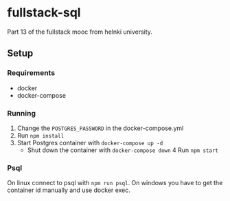 # fullstack-sql

Part 13 of the fullstack mooc from helnki university.

## Setup

### Requirements

- docker
- docker-compose

### Running

1. Change the `POSTGRES_PASSWORD` in the docker-compose.yml
2. Run `npm install`
3. Start Postgres container with `docker-compose up -d`
   - Shut down the container with `docker-compose down`
     4 Run `npm start`

### Psql

On linux connect to psql with `npm run psql`. On windows you have to get the
container id manually and use docker exec.
